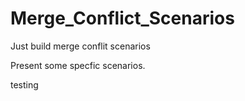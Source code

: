 # Merge_Conflict_Scenarios

Just build merge conflit scenarios

Present some specfic scenarios.

testing 
